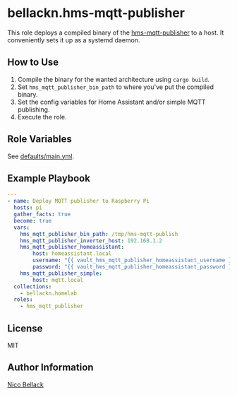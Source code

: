 bellackn.hms-mqtt-publisher
===========================

This role deploys a compiled binary of the [hms-mqtt-publisher][1] to a host. It
conveniently sets it up as a systemd daemon.

How to Use
----------

1. Compile the binary for the wanted architecture using `cargo build`.
2. Set `hms_mqtt_publisher_bin_path` to where you've put the compiled binary.
3. Set the config variables for Home Assistant and/or simple MQTT publishing.
4. Execute the role.

Role Variables
--------------

See [defaults/main.yml](defaults/main.yml).

Example Playbook
----------------

```yaml
---
- name: Deploy MQTT publisher to Raspberry Pi
  hosts: pi
  gather_facts: true
  become: true
  vars:
    hms_mqtt_publisher_bin_path: /tmp/hms-mqtt-publish
    hms_mqtt_publisher_inverter_host: 192.168.1.2
    hms_mqtt_publisher_homeassistant:
        host: homeassistant.local
        username: "{{ vault_hms_mqtt_publisher_homeassistant_username }}"
        password: "{{ vault_hms_mqtt_publisher_homeassistant_password }}"
    hms_mqtt_publisher_simple:
        host: mqtt.local
  collections:
    - bellackn.homelab
  roles:
    - hms_mqtt_publisher
```

License
-------

MIT

Author Information
------------------

[Nico Bellack](mailto:hello@bellack.dev)


[1]: https://github.com/DennisOSRM/hms-mqtt-publisher
